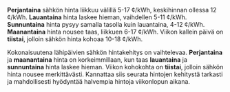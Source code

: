**Perjantaina** sähkön hinta liikkuu välillä 5-17 ¢/kWh, keskihinnan ollessa 12 ¢/kWh. **Lauantaina** hinta laskee hieman, vaihdellen 5-11 ¢/kWh. **Sunnuntaina** hinta pysyy samalla tasolla kuin lauantaina, 4-12 ¢/kWh. **Maanantaina** hinta nousee taas, liikkuen 6-17 ¢/kWh. Viikon kallein päivä on **tiistai**, jolloin sähkön hinta kohoaa 10-18 ¢/kWh.

Kokonaisuutena lähipäivien sähkön hintakehitys on vaihtelevaa. **Perjantaina** ja **maanantaina** hinta on korkeimmillaan, kun taas **lauantaina** ja **sunnuntaina** hinta laskee hieman. Viikon kohokohta on **tiistai**, jolloin sähkön hinta nousee merkittävästi. Kannattaa siis seurata hintojen kehitystä tarkasti ja mahdollisesti hyödyntää halvempia hintoja viikonlopun aikana.